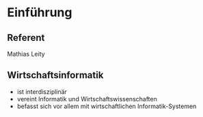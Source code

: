 # Einführung

## Referent
Mathias Leity

## Wirtschaftsinformatik
* ist interdisziplinär
* vereint Informatik und Wirtschaftswissenschaften
* befasst sich vor allem mit wirtschaftlichen Informatik-Systemen
